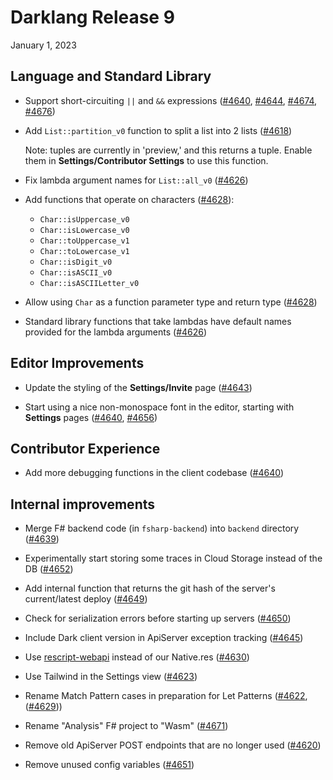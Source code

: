 # Darklang Release 9

January 1, 2023

## Language and Standard Library

- Support short-circuiting `||` and `&&` expressions
  ([#4640](https://github.com/darklang/dark/pull/4640),
  [#4644](https://github.com/darklang/dark/pull/4644),
  [#4674](https://github.com/darklang/dark/pull/4674),
  [#4676](https://github.com/darklang/dark/pull/4676))

- Add `List::partition_v0` function to split a list into 2 lists
  ([#4618](https://github.com/darklang/dark/pull/4618))

  Note: tuples are currently in 'preview,' and this returns a tuple. Enable them
  in **Settings/Contributor Settings** to use this function.

- Fix lambda argument names for `List::all_v0`
  ([#4626](https://github.com/darklang/dark/pull/4626))

- Add functions that operate on characters
  ([#4628](https://github.com/darklang/dark/pull/4628)):

  - `Char::isUppercase_v0`
  - `Char::isLowercase_v0`
  - `Char::toUppercase_v1`
  - `Char::toLowercase_v1`
  - `Char::isDigit_v0`
  - `Char::isASCII_v0`
  - `Char::isASCIILetter_v0`

- Allow using `Char` as a function parameter type and return type
  ([#4628](https://github.com/darklang/dark/pull/4628))

- Standard library functions that take lambdas have default names provided for
  the lambda arguments ([#4626](https://github.com/darklang/dark/pull/4626))

## Editor Improvements

- Update the styling of the **Settings/Invite** page
  ([#4643](https://github.com/darklang/dark/pull/4643))

- Start using a nice non-monospace font in the editor, starting with
  **Settings** pages ([#4640](https://github.com/darklang/dark/pull/4640),
  [#4656](https://github.com/darklang/dark/pull/4656))

## Contributor Experience

- Add more debugging functions in the client codebase
  ([#4640](https://github.com/darklang/dark/pull/4640))

## Internal improvements

- Merge F# backend code (in `fsharp-backend`) into `backend` directory
  ([#4639](https://github.com/darklang/dark/pull/4639))

- Experimentally start storing some traces in Cloud Storage instead of the DB
  ([#4652](https://github.com/darklang/dark/pull/4652))

- Add internal function that returns the git hash of the server's current/latest
  deploy ([#4649](https://github.com/darklang/dark/pull/4649))

- Check for serialization errors before starting up servers
  ([#4650](https://github.com/darklang/dark/pull/4650))

- Include Dark client version in ApiServer exception tracking
  ([#4645](https://github.com/darklang/dark/pull/4645))

- Use [rescript-webapi](https://www.npmjs.com/package/rescript-webapi) instead
  of our Native.res ([#4630](https://github.com/darklang/dark/pull/4630))

- Use Tailwind in the Settings view
  ([#4623](https://github.com/darklang/dark/pull/4623))

- Rename Match Pattern cases in preparation for Let Patterns
  ([#4622](https://github.com/darklang/dark/pull/4622),
  ([#4629](https://github.com/darklang/dark/pull/4629)))

- Rename "Analysis" F# project to "Wasm"
  ([#4671](https://github.com/darklang/dark/pull/4671))

- Remove old ApiServer POST endpoints that are no longer used
  ([#4620](https://github.com/darklang/dark/pull/4620))

- Remove unused config variables
  ([#4651](https://github.com/darklang/dark/pull/4651))
